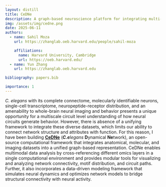 ```yaml
---
layout: distill 
title: CeDNe
description: A graph-based neuroscience platform for integrating multi-modal data with embedded optimization and simulation workflows  
img: /assets/img/cedne.png
date: 2025-06-11
authors:
  - name: Sahil Moza
    url: https://zhanglab.oeb.harvard.edu/people/sahil-moza

    affiliations:
      name: Harvard University, Cambridge
      url: https://oeb.harvard.edu/
  - name: Yun Zhang 
    url: https://zhanglab.oeb.harvard.edu

bibliography: papers.bib

importance: 1
---
```

*C. elegans* with its complete connectome, molecularly identifiable neurons, single-cell transcriptome, neuropeptide-receptor distribution, and an amenability to whole-brain neural imaging and behavior presents a unique opportunity for a multiscale circuit level understanding of how neural circuits generate behavior. However, there is absence of a unifying framework to integrate these diverse datasets, which limits our ability to connect network structure and attributes with function. For this reason, I have been building <a href="https://github.com/sahilm89/cedne">**CeDNe**</a> (***C.e***_legans_ **D**ynamical **Ne**twork), an open-source computational framework that integrates anatomical, molecular, and imaging datasets into a unified graph-based representation. CeDNe enables multimodal data analysis by cross-referencing different omics layers in a single computational environment and provides modular tools for visualizing and analyzing network connectivity, motif distribution, and circuit paths. Further, it also incorporates a data-driven modeling framework that simulates neural dynamics and optimizes network models to bridge structural connectivity with neural activity.
